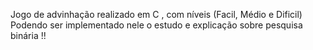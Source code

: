 Jogo de advinhação realizado em C , com níveis (Facil, Médio e Dificil) Podendo ser implementado nele o estudo e explicação sobre pesquisa binária !!